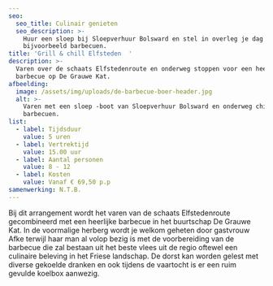 ```yaml
---
seo:
  seo_title: Culinair genieten
  seo_description: >-
    Huur een sloep bij Sloepverhuur Bolsward en stel in overleg je dag samen. Ga
    bijvoorbeeld barbecuen.
title: 'Grill & chill Elfsteden  '
description: >-
  Varen over de schaats Elfstedenroute en onderweg stoppen voor een heerlijke
  barbecue op De Grauwe Kat.
afbeelding:
  image: /assets/img/uploads/de-barbecue-boer-header.jpg
  alt: >-
    Varen met een sloep -boot van Sloepverhuur Bolsward en onderweg chillen en
    barbecuen.
list:
  - label: Tijdsduur
    value: 5 uren
  - label: Vertrektijd
    value: 15.00 uur
  - label: Aantal personen
    value: 8 - 12
  - label: Kosten
    value: Vanaf € 69,50 p.p
samenwerking: N.T.B.
---
```


Bij dit arrangement wordt het varen van de schaats Elfstedenroute gecombineerd met een heerlijke barbecue in het buurtschap De Grauwe Kat. In de voormalige herberg wordt je welkom geheten door gastvrouw Afke terwijl haar man al volop bezig is met de voorbereiding van de barbecue die zal bestaan uit het beste vlees uit de regio oftewel een culinaire beleving in het Friese landschap. De dorst kan worden gelest met diverse gekoelde dranken en ook tijdens de vaartocht is er een ruim gevulde koelbox aanwezig.
